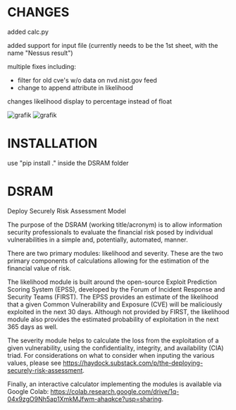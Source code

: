 # CHANGES
added calc.py

added support for input file (currently needs to be the 1st sheet, with the name "Nessus result")

multiple fixes including:
 - filter for old cve's w/o data on nvd.nist.gov feed
 - change to append attribute in likelihood

changes likelihood display to percentage instead of float

![grafik](https://github.com/f0xg0d/DSRAM/assets/13192426/4f95af4f-4e34-4ad1-9bc0-a61039933f46)
![grafik](https://github.com/f0xg0d/DSRAM/assets/13192426/2bc87dc8-5122-4ae8-b030-fc3c4c036678)

# INSTALLATION
use "pip install ." inside the DSRAM folder

# DSRAM
Deploy Securely Risk Assessment Model

The purpose of the DSRAM (working title/acronym) is to allow information security professionals to evaluate the financial risk posed by individual vulnerabilities in a simple and, potentially, automated, manner.

There are two primary modules: likelihood and severity. These are the two primary components of calculations allowing for the estimation of the financial value of risk.

The likelihood module is built around the open-source Exploit Prediction Scoring System (EPSS), developed by the Forum of Incident Response and Security Teams (FIRST). The EPSS provides an estimate of the likelihood that a given Common Vulnerability and Exposure (CVE) will be maliciously exploited in the next 30 days. Although not provided by FIRST, the likelihood module also provides the estimated probability of exploitation in the next 365 days as well.

The severity module helps to calculate the loss from the exploitation of a given vulnerability, using the confidentiality, integrity, and availability (CIA) triad. For considerations on what to consider when inputing the various values, please see https://haydock.substack.com/p/the-deploying-securely-risk-assessment.

Finally, an interactive calculator implementing the modules is available via Google Colab: https://colab.research.google.com/drive/1q-04x9zgO9Nh5ap1XmkMJfwm-ahaqkce?usp=sharing.
